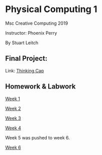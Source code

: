 # Physical Computing 1

Msc Creative Computing 2019

Instructor: Phoenix Perry

By Stuart Leitch 

## Final Project:
Link: [Thinking Cap](https://github.com/Toruitas/thinkingcap)

## Homework & Labwork
[Week 1](https://github.com/Toruitas/pcomp/tree/master/wk1)

[Week 2](https://github.com/Toruitas/pcomp/tree/master/wk2)

[Week 3](https://github.com/Toruitas/pcomp/tree/master/wk3)

[Week 4](https://github.com/Toruitas/pcomp/tree/master/wk4)

Week 5 was pushed to week 6.

[Week 6](https://github.com/Toruitas/pcomp/tree/master/wk6)